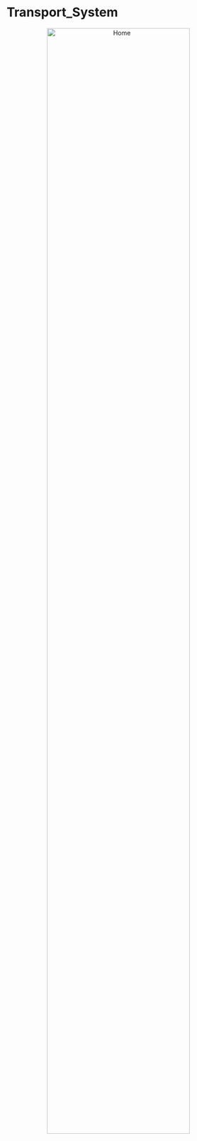 # Transport_System
<p align="center"><img width="80%" src="https://github.com/VishvaAloka/Transport_System/assets/144552160/92952b91-eee3-43e1-8e1a-0310431d8a90"alt="Home"></p>
